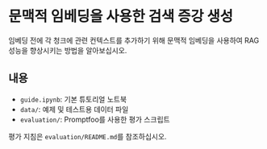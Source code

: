 # 문맥적 임베딩을 사용한 검색 증강 생성

임베딩 전에 각 청크에 관련 컨텍스트를 추가하기 위해 문맥적 임베딩을 사용하여 RAG 성능을 향상시키는 방법을 알아보십시오.

## 내용

- `guide.ipynb`: 기본 튜토리얼 노트북
- `data/`: 예제 및 테스트용 데이터 파일
- `evaluation/`: Promptfoo를 사용한 평가 스크립트

평가 지침은 `evaluation/README.md`를 참조하십시오.
